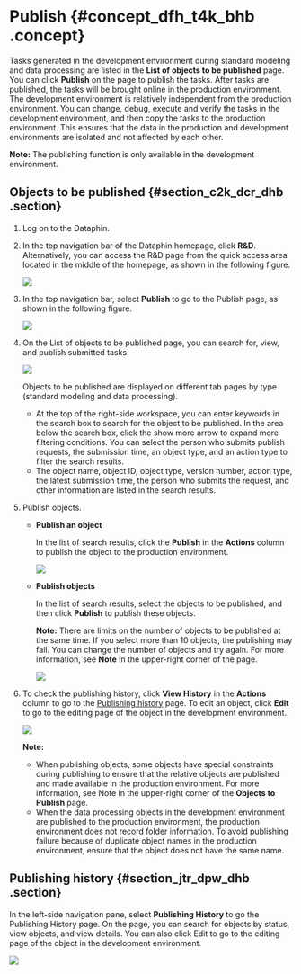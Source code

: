 # Publish {#concept_dfh_t4k_bhb .concept}

Tasks generated in the development environment during standard modeling and data processing are listed in the **List of objects to be published** page. You can click **Publish** on the page to publish the tasks. After tasks are published, the tasks will be brought online in the production environment. The development environment is relatively independent from the production environment. You can change, debug, execute and verify the tasks in the development environment, and then copy the tasks to the production environment. This ensures that the data in the production and development environments are isolated and not affected by each other.

**Note:** The publishing function is only available in the development environment.

## Objects to be published {#section_c2k_dcr_dhb .section}

1.  Log on to the Dataphin.
2.  In the top navigation bar of the Dataphin homepage, click **R&D**. Alternatively, you can access the R&D page from the quick access area located in the middle of the homepage, as shown in the following figure.

    ![](http://static-aliyun-doc.oss-cn-hangzhou.aliyuncs.com/assets/img/136286/156134713641057_en-US.png)

3.  In the top navigation bar, select **Publish** to go to the Publish page, as shown in the following figure.

    ![](http://static-aliyun-doc.oss-cn-hangzhou.aliyuncs.com/assets/img/136654/156134713641203_en-US.png)

4.  On the List of objects to be published page, you can search for, view, and publish submitted tasks.

    ![](http://static-aliyun-doc.oss-cn-hangzhou.aliyuncs.com/assets/img/136654/156134713741224_en-US.png)

    Objects to be published are displayed on different tab pages by type \(standard modeling and data processing\).

    -   At the top of the right-side workspace, you can enter keywords in the search box to search for the object to be published. In the area below the search box, click the show more arrow to expand more filtering conditions. You can select the person who submits publish requests, the submission time, an object type, and an action type to filter the search results.
    -   The object name, object ID, object type, version number, action type, the latest submission time, the person who submits the request, and other information are listed in the search results.
5.  Publish objects.
    -   **Publish an object** 

        In the list of search results, click the **Publish** in the **Actions** column to publish the object to the production environment.

        ![](http://static-aliyun-doc.oss-cn-hangzhou.aliyuncs.com/assets/img/136654/156134713741229_en-US.png)

    -   **Publish objects** 

        In the list of search results, select the objects to be published, and then click **Publish** to publish these objects.

        **Note:** There are limits on the number of objects to be published at the same time. If you select more than 10 objects, the publishing may fail. You can change the number of objects and try again. For more information, see **Note** in the upper-right corner of the page.

        ![](http://static-aliyun-doc.oss-cn-hangzhou.aliyuncs.com/assets/img/136654/156134713741237_en-US.png)

6.  To check the publishing history, click **View History** in the **Actions** column to go to the [Publishing history](#section_jtr_dpw_dhb) page. To edit an object, click **Edit** to go to the editing page of the object in the development environment.

    ![](http://static-aliyun-doc.oss-cn-hangzhou.aliyuncs.com/assets/img/136654/156134713741238_en-US.png)

    **Note:** 

    -   When publishing objects, some objects have special constraints during publishing to ensure that the relative objects are published and made available in the production environment. For more information, see Note in the upper-right corner of the **Objects to Publish** page.
    -   When the data processing objects in the development environment are published to the production environment, the production environment does not record folder information. To avoid publishing failure because of duplicate object names in the production environment, ensure that the object does not have the same name.

## Publishing history {#section_jtr_dpw_dhb .section}

In the left-side navigation pane, select **Publishing History** to go the Publishing History page. On the page, you can search for objects by status, view objects, and view details. You can also click Edit to go to the editing page of the object in the development environment.

![](http://static-aliyun-doc.oss-cn-hangzhou.aliyuncs.com/assets/img/136654/156134713841244_en-US.png)

